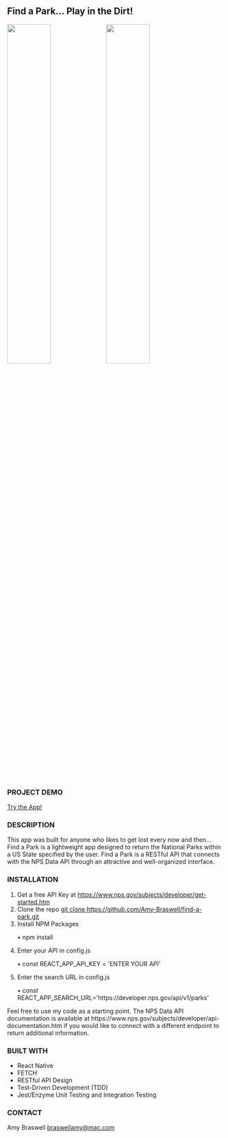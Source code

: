 <h2> Find a Park... Play in the Dirt! </h2>

<img src="https://user-images.githubusercontent.com/55002971/94320607-03d6d200-ff53-11ea-984f-1cb2b2d4bcba.jpg" width="45%"></img> <img src="https://user-images.githubusercontent.com/55002971/94320616-06d1c280-ff53-11ea-8723-c532e08d404e.jpg" width="45%"></img> 

<h3>PROJECT DEMO</h3>
<p><a href="https://find-a-park.vercel.app/" target="blank">Try the App!</a></p>

<h3>DESCRIPTION</h3>
<p>This app was built for anyone who likes to get lost every now and then... Find a Park is a lightweight app designed to return the National Parks within a US State specified by the user. Find a Park is a RESTful API that connects with the NPS Data API through an attractive and well-organized interface.</p>

<h3>INSTALLATION</h3>
<ol>
    <li>Get a free API Key at <a href="https://www.nps.gov/subjects/developer/get-started.htm" target="blank">https://www.nps.gov/subjects/developer/get-started.htm</a></li>
    <li>Clone the repo <a href="git clone https://github.com/Amy-Braswell/find-a-park.git" target="blank">git clone https://github.com/Amy-Braswell/find-a-park.git</a></li>
    <li>Install NPM Packages</li>
        <p>• npm install</p>
    <li>Enter your API in config.js</li>
        <p>• const REACT_APP_API_KEY = 'ENTER YOUR API'</p>
    <li>Enter the search URL in config.js</li>
        <p>• const REACT_APP_SEARCH_URL='https://developer.nps.gov/api/v1/parks'</p>  
    </ol>
<p>Feel free to use my code as a starting point. The NPS Data API documentation is available at https://www.nps.gov/subjects/developer/api-documentation.htm if you would like to connect with a different endpoint to return additional information.</p>

<h3>BUILT WITH</h3>
<ul>
    <li>React Native</li>
    <li>FETCH</li>
    <li>RESTful API Design</li>
    <li>Test-Driven Development (TDD)</li>
    <li>Jest/Enzyme Unit Testing and Integration Testing</li>

</ul>

<h3>CONTACT</h3>
<p>Amy Braswell  <a href="mailto:braswellamy@mac.com? subject=Find a Park">braswellamy@mac.com</a></p>